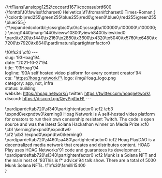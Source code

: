{\rtf1\ansi\ansicpg1252\cocoartf1671\cocoasubrtf600
{\fonttbl\f0\fswiss\fcharset0 Helvetica;\f1\froman\fcharset0 Times-Roman;}
{\colortbl;\red255\green255\blue255;\red0\green0\blue0;\red255\green255\blue255;}
{\*\expandedcolortbl;;\cssrgb\c0\c0\c0;\cssrgb\c100000\c100000\c100000;}
\margl1440\margr1440\vieww10800\viewh8400\viewkind0
\pard\tx720\tx1440\tx2160\tx2880\tx3600\tx4320\tx5040\tx5760\tx6480\tx7200\tx7920\tx8640\pardirnatural\partightenfactor0

\f0\fs24 \cf0 ---\
slug: \'93Hoag\'94\
date: "2021-10-27\'94\
title: \'93Hoag\'94\
logline: \'93A self hosted video platform for every content creator\'94\
cta: "https://hoag.network/"\
logo: /img/Hoag_logo.png\
category: app, not, infra\
status: building\
website: https://hoag.network/\
twitter: https://twitter.com/hoagnetwork\
discord: https://discord.gg/QeyPpjfbrH\
---\
\
\pard\pardeftab720\sl340\partightenfactor0
\cf2 \cb3 \expnd0\expndtw0\kerning0
Hoag Network is A self-hosted video platform for creators to run their own censorship resistant Twitch. The code is open source and was the latest Solana Hackathon winner on Media Prize.\cf0 \cb1 \kerning1\expnd0\expndtw0 \
\cf2 \cb3 \expnd0\expndtw0\kerning0
\
\pard\pardeftab720\sl460\sa480\partightenfactor0
\cf2 Hoag PlayDAO is a decentralized media network that creates and distributes content. HOAG Play uses HOAG Networks\'91 code and guarantees its development. \
\pard\pardeftab720\sl340\partightenfactor0
\cf2 Munk is a Solana NFT and the main host of \'93This is f* advice\'94 talk show.  There are a total of 5000 Munk Solana NFTs.
\f1\fs30\fsmilli15400 \
}